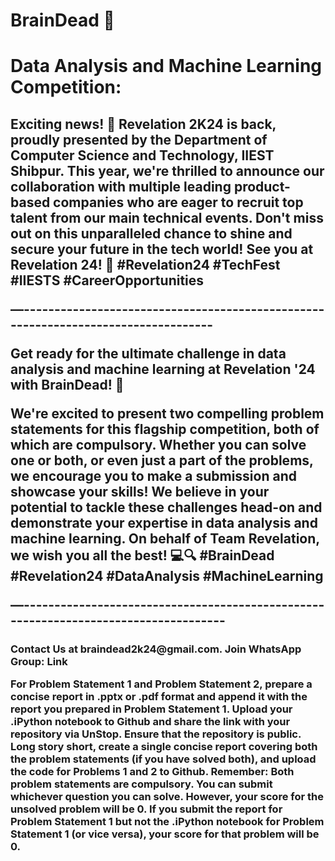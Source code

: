 # BrainDead 🧠
<h1>Data Analysis and Machine Learning Competition:</h1>
<h2>Exciting news! 🎉 Revelation 2K24 is back, proudly presented by the Department of Computer Science and Technology, IIEST Shibpur. This year, we're thrilled to announce our collaboration with multiple leading product-based companies who are eager to recruit top talent from our main technical events.
Don't miss out on this unparalleled chance to shine and secure your future in the tech world! See you at Revelation 24!
 🚀 #Revelation24 #TechFest #IIESTS #CareerOpportunities

—----------------------------------------------------------------------------------

Get ready for the ultimate challenge in data analysis and machine learning at Revelation '24 with BrainDead! 🚀

We're excited to present two compelling problem statements for this flagship competition, both of which are compulsory. Whether you can solve one or both, or even just a part of the problems, we encourage you to make a submission and showcase your skills!
We believe in your potential to tackle these challenges head-on and demonstrate your expertise in data analysis and machine learning. On behalf of Team Revelation, we wish you all the best! 💻🔍 #BrainDead #Revelation24 #DataAnalysis #MachineLearning

—------------------------------------------------------------------------------------

</h2>

<h3>Contact Us at braindead2k24@gmail.com.
Join WhatsApp Group: Link

For Problem Statement 1 and  Problem Statement 2, prepare a concise report in .pptx or .pdf format and append it with the report you prepared in Problem Statement 1. 
Upload your .iPython notebook to Github and share the link with your repository via UnStop. 
Ensure that the repository is public.
Long story short, create a single concise report covering both the problem statements (if you have solved both), and upload the code for Problems 1 and 2 to Github.
Remember:
Both problem statements are compulsory.
You can submit whichever question you can solve. However, your score for the unsolved problem will be 0.
If you submit the report for Problem Statement 1 but not the .iPython notebook for Problem Statement 1 (or vice versa), your score for that problem will be 0.
</h3>
